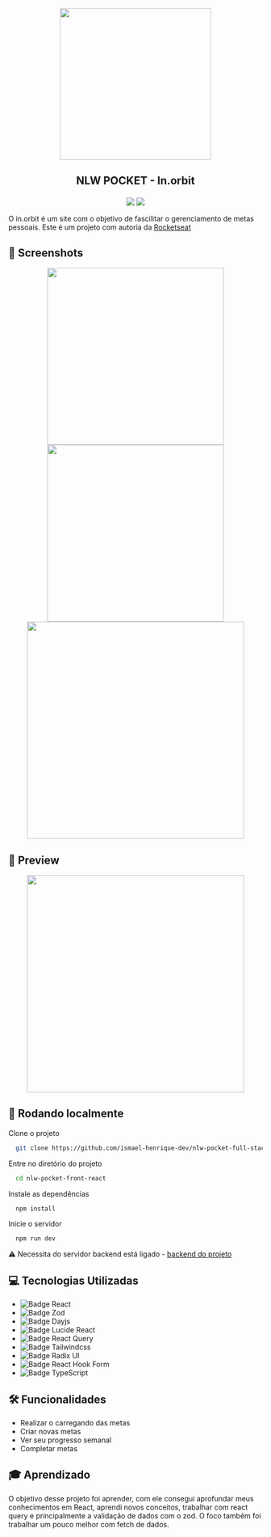 <p align="center">
  <img align="center" height="300" src="src/assets/Grocery Store.png"  />
</p>

## <p align="center">NLW POCKET - In.orbit </p>

<p align="center">
   <img src="https://img.shields.io/badge/React-v18.2.0-white?style=for-the-badge" />
   <img src="https://img.shields.io/badge/NPM-v9.5.1-white?style=for-the-badge" />
</p>

O in.orbit é um site com o objetivo de fascilitar o gerenciamento de metas pessoais. Este é um projeto com autoria da <a href="https://github.com/rocketseat-education">Rocketseat</a>


## 📸 Screenshots
<p align="center">
  <img height="350" src="src/assets/home.png" />
  <img height="350" src="src/assets/filter.png" />
  <img height="430" src="src/assets/emptycart.png" />
</p>

## 🎥 Preview

<p align="center">
  <img height="430" src="src/assets/gif-previw.gif" />
</p>

## 🚀 Rodando localmente

Clone o projeto

```bash
  git clone https://github.com/ismael-henrique-dev/nlw-pocket-full-stack-reactjs.git
```

Entre no diretório do projeto

```bash
  cd nlw-pocket-front-react
```

Instale as dependências

```bash
  npm install
```

Inicie o servidor

```bash
  npm run dev
```

⚠️  Necessita do servidor backend está ligado - <a href="https://github.com/ismael-henrique-dev/nlw-pocket-full-stack-nodejs">backend do projeto</a>



## 💻 Tecnologias Utilizadas
- ![Badge React](https://img.shields.io/badge/React-%E2%9C%94-blue?style=for-the-badge)
- ![Badge Zod](https://img.shields.io/badge/Zod-%E2%9C%94-blue?style=for-the-badge)
- ![Badge Dayjs](https://img.shields.io/badge/Dayjs-%E2%9C%94-blue?style=for-the-badge)
- ![Badge Lucide React](https://img.shields.io/badge/Lucide_React-%E2%9C%94-blue?style=for-the-badge)
- ![Badge React Query](https://img.shields.io/badge/React%20Query-%E2%9C%94-blue?style=for-the-badge)  
- ![Badge Tailwindcss](https://img.shields.io/badge/Tailwindcss-%E2%9C%94-blue?style=for-the-badge)
- ![Badge Radix UI](https://img.shields.io/badge/Radix%20UI-%E2%9C%94-blue?style=for-the-badge)
- ![Badge React Hook Form](https://img.shields.io/badge/React%20Hook%20Form-%E2%9C%94-blue?style=for-the-badge)
- ![Badge TypeScript](https://img.shields.io/badge/TypeScript-%E2%9C%94-blue?style=for-the-badge)

## 🛠️ Funcionalidades

- Realizar o carregando das metas
- Criar novas metas
- Ver seu progresso semanal
- Completar metas


## 🎓 Aprendizado

O objetivo desse projeto foi aprender, com ele consegui aprofundar meus conhecimentos em React, aprendi novos conceitos, trabalhar com react query e principalmente a validação de dados com o zod. O foco também foi trabalhar um pouco melhor com fetch de dados.




